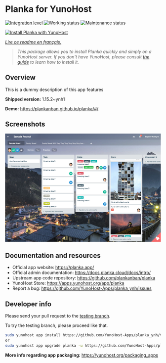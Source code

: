 <!--
N.B.: This README was automatically generated by https://github.com/YunoHost/apps/tree/master/tools/README-generator
It shall NOT be edited by hand.
-->

# Planka for YunoHost

[![Integration level](https://dash.yunohost.org/integration/planka.svg)](https://dash.yunohost.org/appci/app/planka) ![Working status](https://ci-apps.yunohost.org/ci/badges/planka.status.svg) ![Maintenance status](https://ci-apps.yunohost.org/ci/badges/planka.maintain.svg)

[![Install Planka with YunoHost](https://install-app.yunohost.org/install-with-yunohost.svg)](https://install-app.yunohost.org/?app=planka)

*[Lire ce readme en français.](./README_fr.md)*

> *This package allows you to install Planka quickly and simply on a YunoHost server.
If you don't have YunoHost, please consult [the guide](https://yunohost.org/#/install) to learn how to install it.*

## Overview

This is a dummy description of this app features


**Shipped version:** 1.15.2~ynh1

**Demo:** https://plankanban.github.io/planka/#/

## Screenshots

![Screenshot of Planka](./doc/screenshots/screenshot.png)

## Documentation and resources

* Official app website: <https://planka.app/>
* Official admin documentation: <https://docs.planka.cloud/docs/intro/>
* Upstream app code repository: <https://github.com/plankanban/planka>
* YunoHost Store: <https://apps.yunohost.org/app/planka>
* Report a bug: <https://github.com/YunoHost-Apps/planka_ynh/issues>

## Developer info

Please send your pull request to the [testing branch](https://github.com/YunoHost-Apps/planka_ynh/tree/testing).

To try the testing branch, please proceed like that.

``` bash
sudo yunohost app install https://github.com/YunoHost-Apps/planka_ynh/tree/testing --debug
or
sudo yunohost app upgrade planka -u https://github.com/YunoHost-Apps/planka_ynh/tree/testing --debug
```

**More info regarding app packaging:** <https://yunohost.org/packaging_apps>
